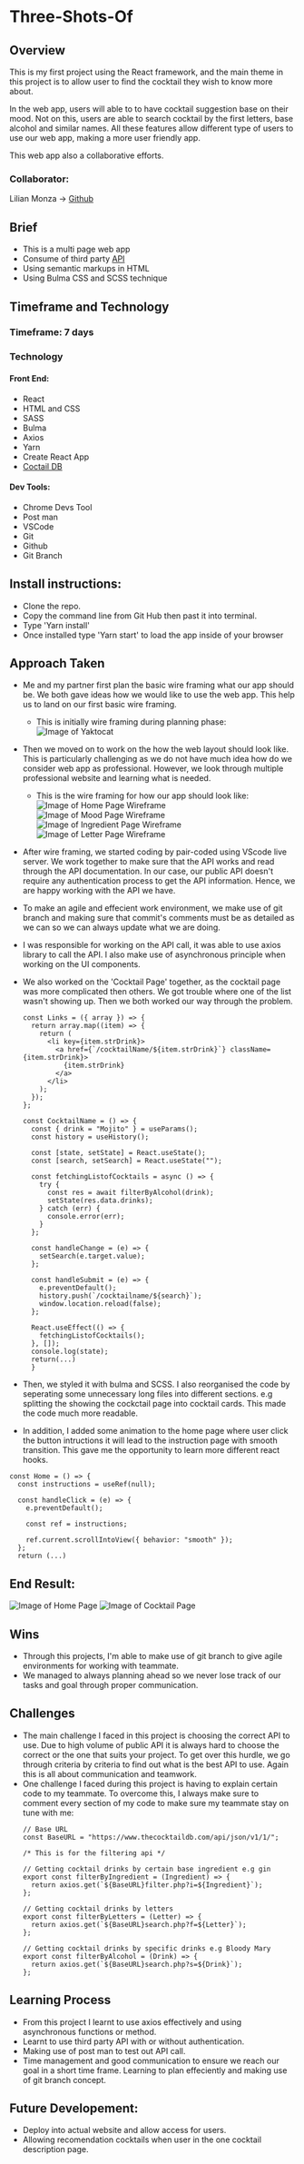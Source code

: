 # Three-Shots-Of

## Overview 
This is my first project using the React framework, and the main theme in this project is to allow user to find the cocktail they wish to know more about.

In the web app, users will able to to have cocktail suggestion base on their mood. Not on this, users are able to search cocktail by the first letters, base alcohol and similar names. All these features allow different type of users to use our web app, making a more user friendly app.

This web app also a collaborative efforts.

### Collaborator:
Lilian Monza -> [Github](https://github.com/Saintmonza?tab=repositories)

## Brief
- This is a multi page web app 
- Consume of third party [API](https://www.thecocktaildb.com/api.php)
- Using semantic markups in HTML
- Using Bulma CSS and SCSS technique

## Timeframe and Technology 
### Timeframe: 7 days

### Technology 

#### Front End:
- React
- HTML and CSS
- SASS
- Bulma 
- Axios
- Yarn
- Create React App
- [Coctail DB](https://www.thecocktaildb.com/api.php)

#### Dev Tools:
- Chrome Devs Tool
- Post man
- VSCode
- Git 
- Github
- Git Branch

## Install instructions:
- Clone the repo.
- Copy the command line from Git Hub then past it into terminal.
- Type 'Yarn install'
- Once installed type 'Yarn start' to load the app inside of your browser

## Approach Taken 
- Me and my partner first plan the basic wire framing what our app should be. We both gave ideas how we would like to use the web app. This help us to land on our first basic wire framing.
   - This is initially wire framing during planning phase:
     ![Image of Yaktocat](https://i.imgur.com/anN795a.png)
     
- Then we moved on to work on the how the web layout should look like. This is particularly challenging as we do not have much idea how do we consider web app as professional. However, we look through multiple professional website and learning what is needed.
   - This is the wire framing for how our app should look like:
     ![Image of Home Page Wireframe](https://i.imgur.com/hidwVQ4.png)
     ![Image of Mood Page Wireframe](https://i.imgur.com/1nlF6IA.png)
     ![Image of Ingredient Page Wireframe](https://i.imgur.com/tpcxQOO.png)
     ![Image of Letter Page Wireframe](https://i.imgur.com/kPK6xmQ.png)

- After wire framing, we started coding by pair-coded using VScode live server. We work together to make sure that the API works and read through the API documentation. In our case, our public API doesn't require any authentication process to get the API information. Hence, we are happy working with the API we have.

- To make an agile and effecient work environment, we make use of git branch and making sure that commit's comments must be as detailed as we can so we can always update what we are doing.

- I was responsible for working on the API call, it was able to use axios library to call the API. I also make use of asynchronous principle when working on the UI components.

- We also worked on the 'Cocktail Page' together, as the cocktail page was more complicated then others. We got trouble where one of the list wasn't showing up. Then we both worked our way through the problem.
  ```
  const Links = ({ array }) => {
    return array.map((item) => {
      return (
        <li key={item.strDrink}>
          <a href={`/cocktailName/${item.strDrink}`} className={item.strDrink}>
            {item.strDrink}
          </a>
        </li>
      );
    });
  };

  const CocktailName = () => {
    const { drink = "Mojito" } = useParams();
    const history = useHistory();

    const [state, setState] = React.useState();
    const [search, setSearch] = React.useState("");

    const fetchingListofCocktails = async () => {
      try {
        const res = await filterByAlcohol(drink);
        setState(res.data.drinks);
      } catch (err) {
        console.error(err);
      }
    };

    const handleChange = (e) => {
      setSearch(e.target.value);
    };

    const handleSubmit = (e) => {
      e.preventDefault();
      history.push(`/cocktailname/${search}`);
      window.location.reload(false);
    };

    React.useEffect(() => {
      fetchingListofCocktails();
    }, []);
    console.log(state);
    return(...)
    }
  ```
  
- Then, we styled it with bulma and SCSS. I also reorganised the code by seperating some unnecessary long files into different sections. e.g splitting the showing the cockctail page into cocktail cards. This made the code much more readable. 
- In addition, I added some animation to the home page where user click the button intructions it will lead to the instruction page with smooth transition. This gave me the opportunity to learn more different react hooks.

```
const Home = () => {
  const instructions = useRef(null);

  const handleClick = (e) => {
    e.preventDefault();

    const ref = instructions;

    ref.current.scrollIntoView({ behavior: "smooth" });
  };
  return (...)
```

## End Result:
![Image of Home Page](assets/Home_Page_new.png)
![Image of Cocktail Page](assets/Cocktail_Page_new.png)

## Wins 
- Through this projects, I'm able to make use of git branch to give agile environments for working with teammate.
- We managed to always planning ahead so we never lose track of our tasks and goal through proper communication.

## Challenges
- The main challenge I faced in this project is choosing the correct API to use. Due to high volume of public API it is always hard to choose the correct or the one that suits your project. To get over this hurdle, we go through criteria by criteria to find out what is the best API to use. Again this is all about communication and teamwork.
- One challenge I faced during this project is having to explain certain code to my teammate. To overcome this, I always make sure to comment every section of my code to make sure my teammate stay on tune with me:
  ```
  // Base URL
  const BaseURL = "https://www.thecocktaildb.com/api/json/v1/1/";

  /* This is for the filtering api */

  // Getting cocktail drinks by certain base ingredient e.g gin
  export const filterByIngredient = (Ingredient) => {
    return axios.get(`${BaseURL}filter.php?i=${Ingredient}`);
  };

  // Getting cocktail drinks by letters
  export const filterByLetters = (Letter) => {
    return axios.get(`${BaseURL}search.php?f=${Letter}`);
  };

  // Getting cocktail drinks by specific drinks e.g Bloody Mary
  export const filterByAlcohol = (Drink) => {
    return axios.get(`${BaseURL}search.php?s=${Drink}`);
  };
  ```
## Learning Process
- From this project I learnt to use axios effectively and using asynchronous functions or method. 
- Learnt to use third party API with or without authentication.
- Making use of post man to test out API call.
- Time management and good communication to ensure we reach our goal in a short time frame. Learning to plan effeciently and making use of git branch concept.

## Future Developement:
- Deploy into actual website and allow access for users.
- Allowing recomendation cocktails when user in the one cocktail description page.
